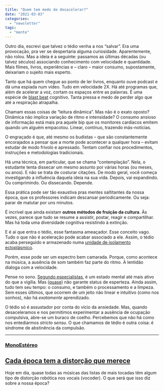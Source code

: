 ```yaml
---
title: "Quem tem medo de desacelerar?"
date: "2021-03-03"
categories: 
  - "newsletter"
tags: 
  - "mente"
---
```


Outro dia, escrevi que talvez o tédio venha a nos “salvar”. Era uma provocação, pra ver se despertaria alguma curiosidade. Aparentemente, não rolou. Mas a ideia é a seguinte: passamos as últimas décadas (ou talvez séculos) associando conhecimento com velocidade e quantidade. Mais filmes, livros, experiências e – claro – maior consumo, supostamente, deixariam o sujeito mais esperto.

Tanto que há quem chegue ao ponto de ler livros, enquanto ouve podcast e dá uma espiada num vídeo. Tudo em velocidade 2X. Há até programas que, além de acelerar a voz, cortam os espaços entre as palavras. É uma espécie de [blast beat](https://en.wikipedia.org/wiki/Blast_beat) cognitivo. Tanta pressa e medo de perder algo que até a respiração atrapalha.

Chamam essas coisas de “leitura dinâmica”. Mas não é o exato oposto? Dinâmica não implica variação de ritmo e intensidade? O consumo ansioso de informação está mais pra aquele bip que os monitores cardíacos emitem quando um alguém empacotou. Linear, contínuo, trazendo más-notícias.

O engraçado é que, até mesmo os budistas – que são constantemente encorajados a pensar que a morte pode acontecer a qualquer hora – evitam estudar de modo frívolo e apressado. Tentam confiar nos procedimentos, instruções e metodologias tradicionais.

Há uma técnica, em particular, que se chama “contemplação”. Nela, o estudante tenta dissecar um mesmo assunto por várias horas (ou meses, ou anos). E não se trata de costurar citações. De modo geral, você começa investigando a influência daquela ideia na sua vida. Depois, vai expandindo. Ou comprimindo. Ou dissecando. Depende.

Essa prática pode ser tão exaustiva pras mentes saltitantes da nossa época, que os professores indicam descansar periodicamente. Ou seja: parar de matutar por uns minutos.

É incrível que ainda existam **outros métodos de fruição da cultura**. Às vezes, parece que tudo se resume a assistir, postar, reagir e compartilhar. Mas há toda uma diversidade cognitiva resistindo à extinção.

E é aí que entra o tédio, esse fantasma ameaçador. Esse conceito vago. Tudo o que não é aceleração pode acabar associado a ele. Assim, o tédio acaba perseguido e armazenado numa [unidade de isolamento ectoplásmico](https://ghostbusters.fandom.com/wiki/Containment_Unit).

Porém, esse pode ser um espectro bem camarada. Porque, como acontece na música, a ausência de som também faz parte do ritmo. A lentidão dialoga com a velocidade.

Pense no sono. [Segundo especialistas](https://www.ted.com/talks/matt_walker_sleep_is_your_superpower), é um estado mental até mais ativo do que a vigília. Mas ([quase](https://en.wikipedia.org/wiki/Surrealism)) não garante status de esperteza. Ainda assim, tudo tem seu tempo: o consumo, e também o processamento e a limpeza. Sem esses últimos, que ocorrem de um jeito não linear e intuitivo (como nos sonhos), não há _exatamente_ aprendizado.

O tédio só é assustador por conta do vício da ansiedade. Mas, quando desaceleramos e nos permitimos experimentar a ausência de ocupação compulsiva, abre-se um buraco de coelho. Percebemos que não há como nos entediarmos _stricto sensu_. O que chamamos de tédio é outra coisa: é síndrome de abstinência da compulsão.

* * *

### [MonoEstéreo](https://eduf.me/tag/monoestereo/)

## [Cada época tem a distorção que merece](https://eduf.me/cada-epoca-tem-a-distorcao-que-merece/)

Hoje em dia, quase todas as músicas das listas de mais tocadas têm algum tipo de distorção robótica nos vocais (vocoder). O que será que isso diz sobre a nossa época?
